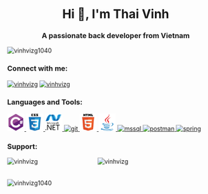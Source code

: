 <h1 align="center">Hi 👋, I'm Thai Vinh</h1>
<h3 align="center">A passionate back developer from Vietnam</h3>

<p align="left"> <img src="https://komarev.com/ghpvc/?username=vinhvizg1040&label=Profile%20views&color=0e75b6&style=flat" alt="vinhvizg1040" /> </p>

<h3 align="left">Connect with me:</h3>
<p align="left">
<a href="https://dev.to/vinhvizg" target="blank"><img align="center" src="https://raw.githubusercontent.com/rahuldkjain/github-profile-readme-generator/master/src/images/icons/Social/devto.svg" alt="vinhvizg" height="30" width="40" /></a>
<a href="https://fb.com/vinhvizg" target="blank"><img align="center" src="https://raw.githubusercontent.com/rahuldkjain/github-profile-readme-generator/master/src/images/icons/Social/facebook.svg" alt="vinhvizg" height="30" width="40" /></a>
</p>

<h3 align="left">Languages and Tools:</h3>
<p align="left"> <a href="https://www.w3schools.com/cs/" target="_blank" rel="noreferrer"> <img src="https://raw.githubusercontent.com/devicons/devicon/master/icons/csharp/csharp-original.svg" alt="csharp" width="40" height="40"/> </a> <a href="https://www.w3schools.com/css/" target="_blank" rel="noreferrer"> <img src="https://raw.githubusercontent.com/devicons/devicon/master/icons/css3/css3-original-wordmark.svg" alt="css3" width="40" height="40"/> </a> <a href="https://dotnet.microsoft.com/" target="_blank" rel="noreferrer"> <img src="https://raw.githubusercontent.com/devicons/devicon/master/icons/dot-net/dot-net-original-wordmark.svg" alt="dotnet" width="40" height="40"/> </a> <a href="https://git-scm.com/" target="_blank" rel="noreferrer"> <img src="https://www.vectorlogo.zone/logos/git-scm/git-scm-icon.svg" alt="git" width="40" height="40"/> </a> <a href="https://www.w3.org/html/" target="_blank" rel="noreferrer"> <img src="https://raw.githubusercontent.com/devicons/devicon/master/icons/html5/html5-original-wordmark.svg" alt="html5" width="40" height="40"/> </a> <a href="https://www.java.com" target="_blank" rel="noreferrer"> <img src="https://raw.githubusercontent.com/devicons/devicon/master/icons/java/java-original.svg" alt="java" width="40" height="40"/> </a> <a href="https://www.microsoft.com/en-us/sql-server" target="_blank" rel="noreferrer"> <img src="https://www.svgrepo.com/show/303229/microsoft-sql-server-logo.svg" alt="mssql" width="40" height="40"/> </a> <a href="https://postman.com" target="_blank" rel="noreferrer"> <img src="https://www.vectorlogo.zone/logos/getpostman/getpostman-icon.svg" alt="postman" width="40" height="40"/> </a> <a href="https://spring.io/" target="_blank" rel="noreferrer"> <img src="https://www.vectorlogo.zone/logos/springio/springio-icon.svg" alt="spring" width="40" height="40"/> </a> </p>

<h3 align="left">Support:</h3>
<p><a href="https://www.buymeacoffee.com/vinhvizg"> <img align="left" src="https://cdn.buymeacoffee.com/buttons/v2/default-yellow.png" height="50" width="210" alt="vinhvizg" /></a><a href="https://ko-fi.com/vinhvizg"> <img align="left" src="https://cdn.ko-fi.com/cdn/kofi3.png?v=3" height="50" width="210" alt="vinhvizg" /></a></p><br><br>

<!---
<p><img align="left" src="https://github-readme-stats.vercel.app/api/top-langs?username=vinhvizg1040&show_icons=true&locale=en&layout=compact" alt="vinhvizg1040" /></p>
-->


<p><img align="left" src="https://github-readme-stats.vercel.app/api?username=vinhvizg1040&show_icons=true&locale=en" alt="vinhvizg1040" /></p>

